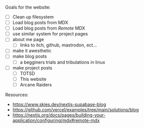 Goals for the website:
- [ ] Clean up filesystem
- [ ] Load blog posts from MDX
- [ ] Load blog posts from *Remote* MDX
- [ ] use similar system for project pages 
- [ ] about me page
    - [ ] links to itch, github, mastrodon, ect...
- [ ] make it awesthetic
- [ ] make blog posts
    - [ ] a begginers trials and tribulations in linux
- [ ] make project posts
    - [ ] TOTSD
    - [ ] This website 
    - [ ] Arcane Raiders 

Resources:
- https://www.skies.dev/nextjs-supabase-blog
- https://github.com/vercel/examples/tree/main/solutions/blog
- https://nextjs.org/docs/pages/building-your-application/configuring/mdx#remote-mdx


